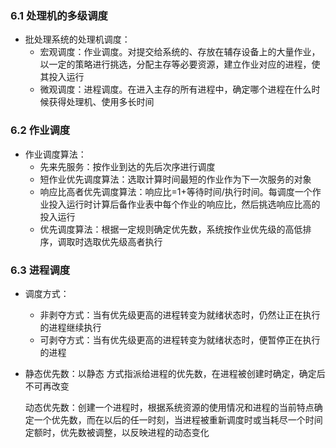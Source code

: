 ### 6.1 处理机的多级调度

- 批处理系统的处理机调度：
  - 宏观调度：作业调度。对提交给系统的、存放在辅存设备上的大量作业，以一定的策略进行挑选，分配主存等必要资源，建立作业对应的进程，使其投入运行
  - 微观调度：进程调度。在进入主存的所有进程中，确定哪个进程在什么时候获得处理机、使用多长时间

### 6.2 作业调度

- 作业调度算法：
  - 先来先服务：按作业到达的先后次序进行调度
  - 短作业优先调度算法：选取计算时间最短的作业作为下一次服务的对象
  - 响应比高者优先调度算法：响应比=1+等待时间/执行时间。每调度一个作业投入运行时计算后备作业表中每个作业的响应比，然后挑选响应比高的投入运行
  - 优先调度算法：根据一定规则确定优先数，系统按作业优先级的高低排序，调取时选取优先级高者执行

### 6.3 进程调度

- 调度方式：

  - 非剥夺方式：当有优先级更高的进程转变为就绪状态时，仍然让正在执行的进程继续执行
  - 可剥夺方式：当有优先级更高的进程转变为就绪状态时，便暂停正在执行的进程

- 静态优先数：以静态 方式指派给进程的优先数，在进程被创建时确定，确定后不可再改变

  动态优先数：创建一个进程时，根据系统资源的使用情况和进程的当前特点确定一个优先数，而在以后的任一时刻，当进程被重新调度时或当耗尽一个时间定额时，优先数被调整，以反映进程的动态变化